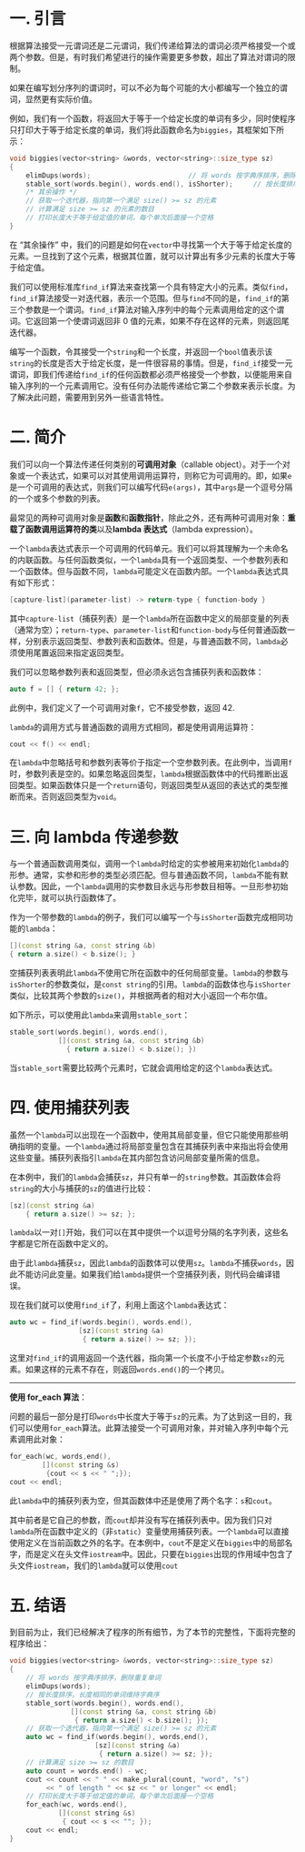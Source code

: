 # 一. 引言

根据算法接受一元谓词还是二元谓词，我们传递给算法的谓词必须严格接受一个或两个参数。但是，有时我们希望进行的操作需要更多参数，超出了算法对谓词的限制。

如果在编写划分序列的谓词时，可以不必为每个可能的大小都编写一个独立的谓词，显然更有实际价值。

例如，我们有一个函数，将返回大于等于一个给定长度的单词有多少，同时使程序只打印大于等于给定长度的单词，我们将此函数命名为`biggies`，其框架如下所示：

```c++
void biggies(vector<string> &words, vector<string>::size_type sz)
{
    elimDups(words);						// 将 words 按字典序排序，删除重复单词
    stable_sort(words.begin(), words.end(), isShorter);		// 按长度排序，长度相同的单词维持字典序
    /* 其余操作 */
    // 获取一个迭代器，指向第一个满足 size() >= sz 的元素
    // 计算满足 size >= sz 的元素的数目
    // 打印长度大于等于给定值的单词，每个单次后面接一个空格
}
```

在 “其余操作” 中，我们的问题是如何在`vector`中寻找第一个大于等于给定长度的元素。一旦找到了这个元素，根据其位置，就可以计算出有多少元素的长度大于等于给定值。

我们可以使用标准库`find_if`算法来查找第一个具有特定大小的元素。类似`find`，`find_if`算法接受一对迭代器，表示一个范围。但与`find`不同的是，`find_if`的第三个参数是一个谓词。`find_if`算法对输入序列中的每个元素调用给定的这个谓词。它返回第一个使谓词返回非 0 值的元素，如果不存在这样的元素，则返回尾迭代器。

编写一个函数，令其接受一个`string`和一个长度，并返回一个`bool`值表示该`string`的长度是否大于给定长度，是一件很容易的事情。但是，`find_if`接受一元谓词，即我们传递给`find_if`的任何函数都必须严格接受一个参数，以便能用来自输入序列的一个元素调用它。没有任何办法能传递给它第二个参数来表示长度。为了解决此问题，需要用到另外一些语言特性。



# 二. 简介

我们可以向一个算法传递任何类别的**可调用对象**（callable object）。对于一个对象或一个表达式，如果可以对其使用调用运算符，则称它为可调用的。即，如果`e`是一个可调用的表达式，则我们可以编写代码`e(args)`，其中`args`是一个逗号分隔的一个或多个参数的列表。

最常见的两种可调用对象是**函数**和**函数指针**，除此之外，还有两种可调用对象：**重载了函数调用运算符的类**以及**lambda 表达式**（lambda expression）。

一个`lambda`表达式表示一个可调用的代码单元。我们可以将其理解为一个未命名的内联函数。与任何函数类似，一个`lambda`具有一个返回类型、一个参数列表和一个函数体。但与函数不同，`lambda`可能定义在函数内部。一个`lambda`表达式具有如下形式：

```c++
[capture-list](parameter-list) -> return-type { function-body }
```

其中`capture-list`（捕获列表）是一个`lambda`所在函数中定义的局部变量的列表（通常为空）；`return-type`、`parameter-list`和`function-body`与任何普通函数一样，分别表示返回类型、参数列表和函数体。但是，与普通函数不同，`lambda`必须使用尾置返回来指定返回类型。

我们可以忽略参数列表和返回类型，但必须永远包含捕获列表和函数体：

```c++
auto f = [] { return 42; };
```

此例中，我们定义了一个可调用对象`f`，它不接受参数，返回 42.

`lambda`的调用方式与普通函数的调用方式相同，都是使用调用运算符：

```c++
cout << f() << endl;
```

在`lambda`中忽略括号和参数列表等价于指定一个空参数列表。在此例中，当调用`f`时，参数列表是空的。如果忽略返回类型，`lambda`根据函数体中的代码推断出返回类型。如果函数体只是一个`return`语句，则返回类型从返回的表达式的类型推断而来。否则返回类型为`void`。



# 三. 向 lambda 传递参数

与一个普通函数调用类似，调用一个`lambda`时给定的实参被用来初始化`lambda`的形参。通常，实参和形参的类型必须匹配。但与普通函数不同，`lambda`不能有默认参数。因此，一个`lambda`调用的实参数目永远与形参数目相等。一旦形参初始化完毕，就可以执行函数体了。

作为一个带参数的`lambda`的例子，我们可以编写一个与`isShorter`函数完成相同功能的`lambda`：

```c++
[](const string &a, const string &b)
{ return a.size() < b.size(); }
```

空捕获列表表明此`lambda`不使用它所在函数中的任何局部变量。`lambda`的参数与`isShorter`的参数类似，是`const string`的引用。`lambda`的函数体也与`isShorter`类似，比较其两个参数的`size()`，并根据两者的相对大小返回一个布尔值。

如下所示，可以使用此`lambda`来调用`stable_sort`：

```c++
stable_sort(words.begin(), words.end(),
			[](const string &a, const string &b)
              { return a.size() < b.size(); })
```

当`stable_sort`需要比较两个元素时，它就会调用给定的这个`lambda`表达式。



# 四. 使用捕获列表

虽然一个`lambda`可以出现在一个函数中，使用其局部变量，但它只能使用那些明确指明的变量。一个`lambda`通过将局部变量包含在其捕获列表中来指出将会使用这些变量。捕获列表指引`lambda`在其内部包含访问局部变量所需的信息。

在本例中，我们的`lambda`会捕获`sz`，并只有单一的`string`参数。其函数体会将`string`的大小与捕获的`sz`的值进行比较：

```c++
[sz](const string &a)
	{ return a.size() >= sz; };
```

`lambda`以一对`[]`开始，我们可以在其中提供一个以逗号分隔的名字列表，这些名字都是它所在函数中定义的。

由于此`lambda`捕获`sz`，因此`lambda`的函数体可以使用`sz`。`lambda`不捕获`words`，因此不能访问此变量。如果我们给`lambda`提供一个空捕获列表，则代码会编译错误。

现在我们就可以使用`find_if`了，利用上面这个`lambda`表达式：

```c++
auto wc = find_if(words.begin(), words.end(),
                 [sz](const string &a)
                  { return a.size() >= sz; });
```

这里对`find_if`的调用返回一个迭代器，指向第一个长度不小于给定参数`sz`的元素。如果这样的元素不存在，则返回`words.end()`的一个拷贝。

****

**使用 for_each 算法**：

问题的最后一部分是打印`words`中长度大于等于`sz`的元素。为了达到这一目的，我们可以使用`for_each`算法。此算法接受一个可调用对象，并对输入序列中每个元素调用此对象：

```c++
for_each(wc, words,end(),
        [](const string &s)
         {cout << s << " ";});
cout << endl;
```

此`lambda`中的捕获列表为空，但其函数体中还是使用了两个名字：`s`和`cout`。

其中前者是它自己的参数，而`cout`却并没有写在捕获列表中。因为我们只对`lambda`所在函数中定义的（非`static`）变量使用捕获列表。一个`lambda`可以直接使用定义在当前函数之外的名字。在本例中，`cout`不是定义在`biggies`中的局部名字，而是定义在头文件`iostream`中。因此，只要在`biggies`出现的作用域中包含了头文件`iostream`，我们的`lambda`就可以使用`cout`



# 五. 结语

到目前为止，我们已经解决了程序的所有细节，为了本节的完整性，下面将完整的程序给出：

```c++
void biggies(vector<string> &words, vector<string>::size_type sz)
{
    // 将 words 按字典序排序，删除重复单词
    elimDups(words);
    // 按长度排序，长度相同的单词维持字典序
    stable_sort(words.begin(), words.end(),
               [](const string &a, const string &b)
                { return a.size() < b.size(); });
    // 获取一个迭代器，指向第一个满足 size() >= sz 的元素
    auto wc = find_if(words.begin(), words,end(),
                     [sz](const string &a)
                      { return a.size() >= sz; });
    // 计算满足 size >= sz 的数目
    auto count = words.end() - wc;
    cout << count << " " << make_plural(count, "word", "s")
         << " of length " << sz << " or longer" << endl;
    // 打印长度大于等于给定值的单词，每个单次后面接一个空格
    for_each(wc, words.end(),
            [](const string &s)
             { cout << s << ""; });
    cout << endl;
}
```

